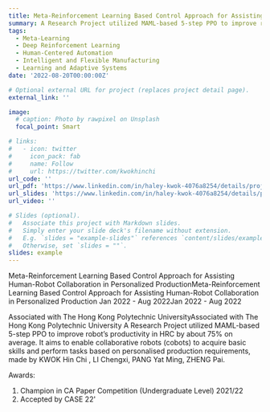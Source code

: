 ```yaml
---
title: Meta-Reinforcement Learning Based Control Approach for Assisting Human-Robot Collaboration in Personalized Production
summary: A Research Project utilized MAML-based 5-step PPO to improve robot’s productivity in HRC by about 75% on average. It aims to enable collaborative robots (cobots) to acquire basic skills and perform tasks based on personalised production requirements, made by KWOK Hin Chi , LI Chengxi, PANG Yat Ming, ZHENG Pai.
tags:
  - Meta-Learning
  - Deep Reinforcement Learning
  - Human-Centered Automation
  - Intelligent and Flexible Manufacturing
  - Learning and Adaptive Systems
date: '2022-08-20T00:00:00Z'

# Optional external URL for project (replaces project detail page).
external_link: ''

image:
  # caption: Photo by rawpixel on Unsplash
  focal_point: Smart

# links:
#   - icon: twitter
#     icon_pack: fab
#     name: Follow
#     url: https://twitter.com/kwokhinchi
url_code: ''
url_pdf: 'https://www.linkedin.com/in/haley-kwok-4076a8254/details/projects/1301831720/multiple-media-viewer/?profileId=ACoAAD7AKkcByjYChTFGaVPKHuROai7Pfb0GH3k&treasuryMediaId=1635532852614'
url_slides: 'https://www.linkedin.com/in/haley-kwok-4076a8254/details/projects/1301831720/multiple-media-viewer/?profileId=ACoAAD7AKkcByjYChTFGaVPKHuROai7Pfb0GH3k&treasuryMediaId=1635532847758'
url_video: ''

# Slides (optional).
#   Associate this project with Markdown slides.
#   Simply enter your slide deck's filename without extension.
#   E.g. `slides = "example-slides"` references `content/slides/example-slides.md`.
#   Otherwise, set `slides = ""`.
slides: example
---
```



Meta-Reinforcement Learning Based Control Approach for Assisting Human-Robot Collaboration in Personalized ProductionMeta-Reinforcement Learning Based Control Approach for Assisting Human-Robot Collaboration in Personalized Production
Jan 2022 - Aug 2022Jan 2022 - Aug 2022

Associated with The Hong Kong Polytechnic UniversityAssociated with The Hong Kong Polytechnic University
A Research Project utilized MAML-based 5-step PPO to improve robot’s productivity in HRC by about 75% on average. It aims to enable collaborative robots (cobots) to acquire basic skills and perform tasks based on personalised production requirements, made by KWOK Hin Chi , LI Chengxi, PANG Yat Ming, ZHENG Pai.

Awards:
1. Champion in CA Paper Competition (Undergraduate Level) 2021/22
2. Accepted by CASE 22'
